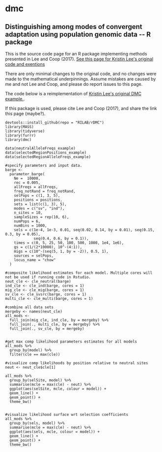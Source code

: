 # dmc
## Distinguishing among modes of convergent adaptation using population genomic data -- R package

This is the source code page for an R package implementing methods presented in Lee and Coop (2017). [See this page for Kristin Lee's original code and exentions](https://github.com/kristinmlee/dmc/)

There are only minimal changes to the original code, and no changes were made to the mathematical underpinnings. Assume mistakes are caused by me and not Lee and Coop, and please do report issues to this page.  

The code below is a reimplementation of [Kristin Lee's original DMC example.](https://github.com/kristinmlee/dmc/blob/master/dmc_example.md).

If this package is used, please cite Lee and Coop (2017), and share the link this page (maybe?). 

```
devtools::install_github(repo = "RILAB/rDMC")
library(MASS)
library(tidyverse)
library(furrr)
library(dmc)

data(neutralAlleleFreqs_example)
data(selectedRegionPositions_example)
data(selectedRegionAlleleFreqs_example)

#specify parameters and input data.
barge <- 
  parameter_barge(
    Ne =  10000,
    rec = 0.005,
    allFreqs = allFreqs,  
    freq_notRand = freq_notRand, 
    selPops = c(1, 3, 5),
    positions = positions,
    sets = list(c(1, 3), 5),
    modes = c("sv", "ind"),
    n_sites = 10,
    sampleSizes = rep(10, 6),
    numPops = 6,
    numBins = 1000,
    sels = c(1e-4, 1e-3, 0.01, seq(0.02, 0.14, by = 0.01), seq(0.15, 0.3, by = 0.05), 
             seq(0.4, 0.6, by = 0.1)),
    times = c(0, 5, 25, 50, 100, 500, 1000, 1e4, 1e6),
    gs = c(1/(2*10000), 10^-(4:1)),
    migs = c(10^-(seq(5, 1, by = -2)), 0.5, 1),
    sources = selPops, 
    locus_name = "chow"
  )

#composite likelihood estimates for each model. Multiple cores will not be used if running code in Rstudio.
neut_cle <- cle_neutral(barge)
ind_cle <- cle_ind(barge, cores = 1)
mig_cle <- cle_mig(barge, cores = 1)
sv_cle <- cle_svsrc(barge, cores = 1)
multi_cle <- cle_multi(barge, cores = 1)

#combine all data sets
mergeby <- names(neut_cle)
all_mods <- 
  full_join(mig_cle, ind_cle, by = mergeby) %>%
  full_join(., multi_cle, by = mergeby) %>% 
  full_join(., sv_cle, by = mergeby)


#get max comp likelihood parameters estimates for all models
all_mods %>% 
  group_by(model) %>% 
  filter(cle == max(cle))

#visualize comp likelihoods by position relative to neutral sites
neut <- neut_cle$cle[1]

all_mods %>% 
  group_by(selSite, model) %>% 
  summarise(mcle = max(cle) - neut) %>% 
  ggplot(aes(selSite, mcle, colour = model)) +
  geom_line() +
  geom_point() +
  theme_bw()


#visualize likelihood surface wrt selection coefficients
all_mods %>% 
  group_by(sels, model) %>% 
  summarise(mcle = max(cle) - neut) %>% 
  ggplot(aes(sels, mcle, colour = model)) +
  geom_line() +
  geom_point() +
  theme_bw()

```
